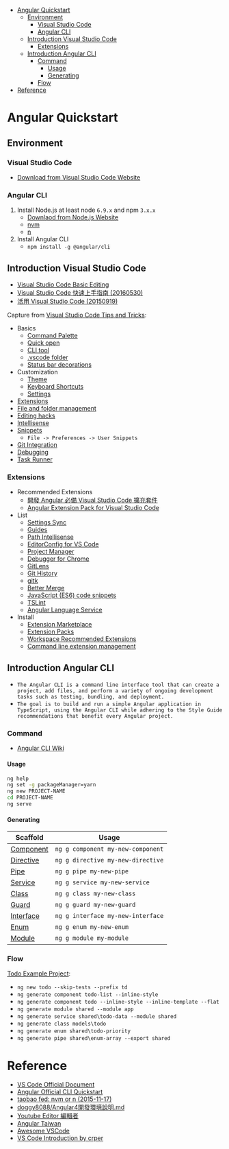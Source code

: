 
<!-- TOC -->

- [Angular Quickstart](#angular-quickstart)
  - [Environment](#environment)
    - [Visual Studio Code](#visual-studio-code)
    - [Angular CLI](#angular-cli)
  - [Introduction Visual Studio Code](#introduction-visual-studio-code)
    - [Extensions](#extensions)
  - [Introduction Angular CLI](#introduction-angular-cli)
    - [Command](#command)
      - [Usage](#usage)
      - [Generating](#generating)
    - [Flow](#flow)
- [Reference](#reference)

<!-- /TOC -->

# Angular Quickstart


## Environment


### Visual Studio Code

*  [Download from Visual Studio Code Website](https://code.visualstudio.com/download)

### Angular CLI

1. Install Node.js at least node `6.9.x` and npm `3.x.x`
    * [Downlaod from Node.js Website](https://nodejs.org/en/download/)
    * [nvm](https://github.com/creationix/nvm)
    * [n](https://github.com/tj/n)
2. Install Angular CLI
    * `npm install -g @angular/cli`


## Introduction Visual Studio Code

* [Visual Studio Code Basic Editing](https://code.visualstudio.com/docs/editor/codebasics)
* [Visual Studio Code 快速上手指南 (20160530)](https://www.slideshare.net/shengyou/visual-studio-code-62532711)
* [活用 Visual Studio Code (20150919)](https://channel9.msdn.com/Series/Mastering-Visual-Studio-Code)

Capture from [Visual Studio Code Tips and Tricks](https://github.com/Microsoft/vscode-tips-and-tricks):

* Basics
  * [Command Palette](https://github.com/Microsoft/vscode-tips-and-tricks#command-palette)
  * [Quick open](https://github.com/Microsoft/vscode-tips-and-tricks#quick-open)
  * [CLI tool](https://github.com/Microsoft/vscode-tips-and-tricks#cli-tool)
  * [.vscode folder](https://github.com/Microsoft/vscode-tips-and-tricks#vscode-folder)
  * [Status bar decorations](https://github.com/Microsoft/vscode-tips-and-tricks#status-bar-decorations)
* Customization
  * [Theme](https://github.com/Microsoft/vscode-tips-and-tricks#change-your-theme)
  * [Keyboard Shortcuts](https://github.com/Microsoft/vscode-tips-and-tricks#change-your-keyboard-shortcuts)
  * [Settings](https://github.com/Microsoft/vscode-tips-and-tricks#tune-your-settings)
* [Extensions](https://github.com/Microsoft/vscode-tips-and-tricks#extensions)
* [File and folder management](https://github.com/Microsoft/vscode-tips-and-tricks#file-and-folder-management)
* [Editing hacks](https://github.com/Microsoft/vscode-tips-and-tricks#editing-hacks)
* [Intellisense](https://github.com/Microsoft/vscode-tips-and-tricks#intellisense)
* [Snippets](https://github.com/Microsoft/vscode-tips-and-tricks#snippets)
  * `File -> Preferences -> User Snippets`
* [Git Integration](https://github.com/Microsoft/vscode-tips-and-tricks#git-integration)
* [Debugging](https://github.com/Microsoft/vscode-tips-and-tricks#debugging)
* [Task Runner](https://github.com/Microsoft/vscode-tips-and-tricks#task-runner)


### Extensions

* Recommended Extensions
  * [開發 Angular 必備 Visual Studio Code 擴充套件](https://paper.dropbox.com/doc/Angular-VSCode--Kh2w3saOyZtJSHawFoBem)
  * [Angular Extension Pack for Visual Studio Code](https://marketplace.visualstudio.com/items?itemName=doggy8088.angular-extension-pack)
* List
  * [Settings Sync](https://marketplace.visualstudio.com/items?itemName=Shan.code-settings-sync)
  * [Guides](https://marketplace.visualstudio.com/items?itemName=spywhere.guides)
  * [Path Intellisense](https://marketplace.visualstudio.com/items?itemName=christian-kohler.path-intellisense)
  * [EditorConfig for VS Code](https://marketplace.visualstudio.com/items?itemName=EditorConfig.EditorConfig)
  * [Project Manager](https://marketplace.visualstudio.com/items?itemName=alefragnani.project-manager)
  * [Debugger for Chrome](https://marketplace.visualstudio.com/items?itemName=msjsdiag.debugger-for-chrome)
  * [GitLens](https://marketplace.visualstudio.com/items?itemName=eamodio.gitlens)
  * [Git History](https://marketplace.visualstudio.com/items?itemName=donjayamanne.githistory)
  * [gitk](https://marketplace.visualstudio.com/items?itemName=howardzuo.vscode-gitk)
  * [Better Merge](https://marketplace.visualstudio.com/items?itemName=pprice.better-merge)
  * [JavaScript (ES6) code snippets](https://marketplace.visualstudio.com/items?itemName=xabikos.JavaScriptSnippets)
  * [TSLint](https://marketplace.visualstudio.com/items?itemName=eg2.tslint)
  * [Angular Language Service](https://marketplace.visualstudio.com/items?itemName=Angular.ng-template)
* Install
  * [Extension Marketplace](https://code.visualstudio.com/docs/editor/extension-gallery#_browse-and-install-extensions)
  * [Extension Packs](https://code.visualstudio.com/docs/extensionAPI/extension-manifest#_extension-packs)
  * [Workspace Recommended Extensions](https://code.visualstudio.com/docs/editor/extension-gallery#_workspace-recommended-extensions)
  * [Command line extension management](https://code.visualstudio.com/docs/editor/extension-gallery#_command-line-extension-management)


## Introduction Angular CLI

* `The Angular CLI is a command line interface tool that can create a project, add files, and perform a variety of ongoing development tasks such as testing, bundling, and deployment.`
* `The goal is to build and run a simple Angular application in TypeScript, using the Angular CLI while adhering to the Style Guide recommendations that benefit every Angular project.`


### Command

* [Angular CLI Wiki](https://github.com/angular/angular-cli/wiki)

#### Usage

```bash
ng help
ng set -g packageManager=yarn
ng new PROJECT-NAME
cd PROJECT-NAME
ng serve
```

#### Generating

Scaffold  | Usage
---       | ---
[Component](https://github.com/angular/angular-cli/wiki/generate-component) | `ng g component my-new-component`
[Directive](https://github.com/angular/angular-cli/wiki/generate-directive) | `ng g directive my-new-directive`
[Pipe](https://github.com/angular/angular-cli/wiki/generate-pipe)           | `ng g pipe my-new-pipe`
[Service](https://github.com/angular/angular-cli/wiki/generate-service)     | `ng g service my-new-service`
[Class](https://github.com/angular/angular-cli/wiki/generate-class)         | `ng g class my-new-class`
[Guard](https://github.com/angular/angular-cli/wiki/generate-guard)         | `ng g guard my-new-guard`
[Interface](https://github.com/angular/angular-cli/wiki/generate-interface) | `ng g interface my-new-interface`
[Enum](https://github.com/angular/angular-cli/wiki/generate-enum)           | `ng g enum my-new-enum`
[Module](https://github.com/angular/angular-cli/wiki/generate-module)       | `ng g module my-module`


### Flow

[Todo Example Project](https://github.com/7Hd/angular-bootstrap-todo):

* `ng new todo --skip-tests --prefix td`
* `ng generate component todo-list --inline-style`
* `ng generate component todo --inline-style --inline-template --flat`
* `ng generate module shared --module app`
* `ng generate service shared\todo-data --module shared`
* `ng generate class models\todo`
* `ng generate enum shared\todo-priority`
* `ng generate pipe shared\enum-array --export shared`


# Reference

* [VS Code Official Document](https://code.visualstudio.com/docs)
* [Angular Official CLI Quickstart](https://angular.io/docs/ts/latest/cli-quickstart.html)
* [taobao fed: nvm or n (2015-11-17)](http://taobaofed.org/blog/2015/11/17/nvm-or-n/)
* [doggy8088/Angular4開發環境說明.md](https://gist.github.com/doggy8088/15e434b43992cf25a78700438743774a)
* [Youtube Editor 編輯者](https://www.youtube.com/channel/UC8-c0VKKqkG_aPe0RG3SF0A)
* [Angular Taiwan](https://forum.angular.tw)
* [Awesome VSCode](https://github.com/viatsko/awesome-vscode)
* [VS Code Introduction by crper](http://blog.csdn.net/bomess/article/category/5968809)

